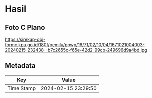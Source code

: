 # Hasil

## Foto C Plano

https://sirekap-obj-formc.kpu.go.id/180f/pemilu/ppwp/16/71/02/10/04/1671021004003-20240215-232438--b7c2655c-f65e-42d2-99cb-249696d9a4bd.jpg


## Metadata

| Key        | Value               |
| ---------- | ------------------- |
| Time Stamp | 2024-02-15 23:29:50 |



